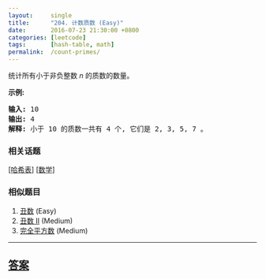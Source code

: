 ```yaml
---
layout:     single
title:      "204. 计数质数 (Easy)"
date:       2016-07-23 21:30:00 +0800
categories: [leetcode]
tags:       [hash-table, math]
permalink:  /count-primes/
---
```


<p>统计所有小于非负整数&nbsp;<em>n&nbsp;</em>的质数的数量。</p>

<p><strong>示例:</strong></p>

<pre><strong>输入:</strong> 10
<strong>输出:</strong> 4
<strong>解释:</strong> 小于 10 的质数一共有 4 个, 它们是 2, 3, 5, 7 。
</pre>

### 相关话题
  [[哈希表](https://github.com/openset/leetcode/tree/master/tag/hash-table/README.md)]
  [[数学](https://github.com/openset/leetcode/tree/master/tag/math/README.md)]

### 相似题目
  1. [丑数](/ugly-number) (Easy)
  1. [丑数 II](/ugly-number-ii) (Medium)
  1. [完全平方数](/perfect-squares) (Medium)

---

## [答案](https://github.com/openset/leetcode/tree/master/problems/count-primes)
